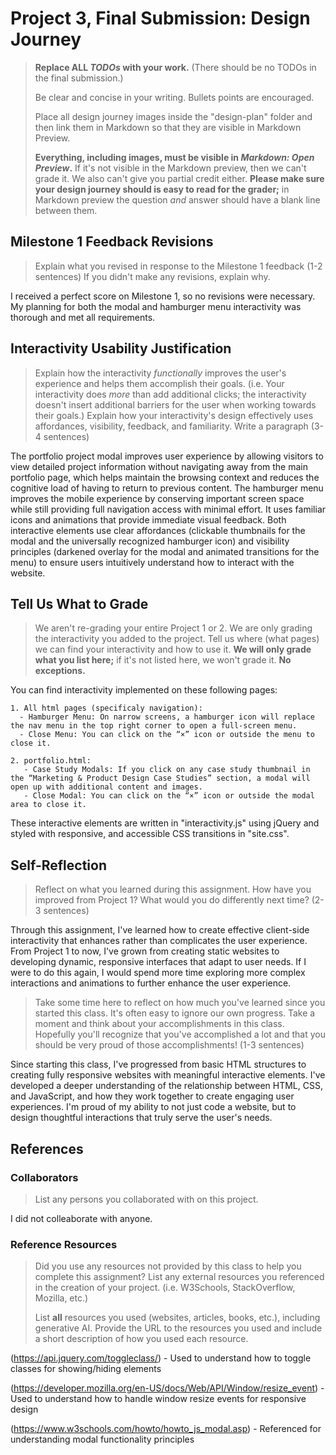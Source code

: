# Project 3, Final Submission: Design Journey

> **Replace ALL _TODOs_ with your work.** (There should be no TODOs in the final submission.)
>
> Be clear and concise in your writing. Bullets points are encouraged.
>
> Place all design journey images inside the "design-plan" folder and then link them in Markdown so that they are visible in Markdown Preview.
>
> **Everything, including images, must be visible in _Markdown: Open Preview_.** If it's not visible in the Markdown preview, then we can't grade it. We also can't give you partial credit either. **Please make sure your design journey should is easy to read for the grader;** in Markdown preview the question _and_ answer should have a blank line between them.


## Milestone 1 Feedback Revisions
> Explain what you revised in response to the Milestone 1 feedback (1-2 sentences)
> If you didn't make any revisions, explain why.

I received a perfect score on Milestone 1, so no revisions were necessary. My planning for both the modal and hamburger menu interactivity was thorough and met all requirements.

## Interactivity Usability Justification
> Explain how the interactivity _functionally_ improves the user's experience and helps them accomplish their goals. (i.e. Your interactivity does _more_ than add additional clicks; the interactivity doesn't insert additional barriers for the user when working towards their goals.)
> Explain how your interactivity's design effectively uses affordances, visibility, feedback, and familiarity.
> Write a paragraph (3-4 sentences)

The portfolio project modal improves user experience by allowing visitors to view detailed project information without navigating away from the main portfolio page, which helps maintain the browsing context and reduces the cognitive load of having to return to previous content. The hamburger menu improves the mobile experience by conserving important screen space while still providing full navigation access with minimal effort. It uses familiar icons and animations that provide immediate visual feedback. Both interactive elements use clear affordances (clickable thumbnails for the modal and the universally recognized hamburger icon) and visibility principles (darkened overlay for the modal and animated transitions for the menu) to ensure users intuitively understand how to interact with the website.


## Tell Us What to Grade
> We aren't re-grading your entire Project 1 or 2.
> We are only grading the interactivity you added to the project.
> Tell us where (what pages) we can find your interactivity and how to use it.
> **We will only grade what you list here;** if it's not listed here, we won't grade it. **No exceptions.**

You can find interactivity implemented on these following pages:

    1. All html pages (specificaly navigation):
      - Hamburger Menu: On narrow screens, a hamburger icon will replace the nav menu in the top right corner to open a full-screen menu.
      - Close Menu: You can click on the “×” icon or outside the menu to close it.

    2. portfolio.html:
       - Case Study Modals: If you click on any case study thumbnail in the “Marketing & Product Design Case Studies” section, a modal will open up with additional content and images.
       - Close Modal: You can click on the “×” icon or outside the modal area to close it.

These interactive elements are written in "interactivity.js" using jQuery and styled with responsive, and accessible CSS transitions in "site.css".

## Self-Reflection
> Reflect on what you learned during this assignment. How have you improved from Project 1? What would you do differently next time? (2-3 sentences)

Through this assignment, I've learned how to create effective client-side interactivity that enhances rather than complicates the user experience. From Project 1 to now, I've grown from creating static websites to developing dynamic, responsive interfaces that adapt to user needs. If I were to do this again, I would spend more time exploring more complex interactions and animations to further enhance the user experience.

> Take some time here to reflect on how much you've learned since you started this class. It's often easy to ignore our own progress. Take a moment and think about your accomplishments in this class. Hopefully you'll recognize that you've accomplished a lot and that you should be very proud of those accomplishments! (1-3 sentences)

Since starting this class, I've progressed from basic HTML structures to creating fully responsive websites with meaningful interactive elements. I've developed a deeper understanding of the relationship between HTML, CSS, and JavaScript, and how they work together to create engaging user experiences. I'm proud of my ability to not just code a website, but to design thoughtful interactions that truly serve the user's needs.


## References

### Collaborators
> List any persons you collaborated with on this project.

I did not colleaborate with anyone.

### Reference Resources
> Did you use any resources not provided by this class to help you complete this assignment?
> List any external resources you referenced in the creation of your project. (i.e. W3Schools, StackOverflow, Mozilla, etc.)
>
> List **all** resources you used (websites, articles, books, etc.), including generative AI.
> Provide the URL to the resources you used and include a short description of how you used each resource.

(https://api.jquery.com/toggleclass/) - Used to understand how to toggle classes for showing/hiding elements

(https://developer.mozilla.org/en-US/docs/Web/API/Window/resize_event) - Used to understand how to handle window resize events for responsive design

(https://www.w3schools.com/howto/howto_js_modal.asp) - Referenced for understanding modal functionality principles
